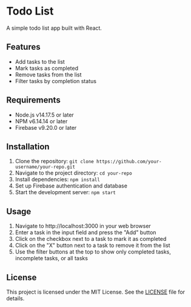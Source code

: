 # Todo List

A simple todo list app built with React.

## Features

- Add tasks to the list
- Mark tasks as completed
- Remove tasks from the list
- Filter tasks by completion status

## Requirements

- Node.js v14.17.5 or later
- NPM v6.14.14 or later
- Firebase v9.20.0 or later

## Installation

1. Clone the repository: `git clone https://github.com/your-username/your-repo.git`
2. Navigate to the project directory: `cd your-repo`
3. Install dependencies: `npm install`
4. Set up Firebase authentication and database
5. Start the development server: `npm start`

## Usage

1. Navigate to http://localhost:3000 in your web browser
2. Enter a task in the input field and press the "Add" button
3. Click on the checkbox next to a task to mark it as completed
4. Click on the "X" button next to a task to remove it from the list
5. Use the filter buttons at the top to show only completed tasks, incomplete tasks, or all tasks

## License

This project is licensed under the MIT License. See the [LICENSE](LICENSE) file for details.
